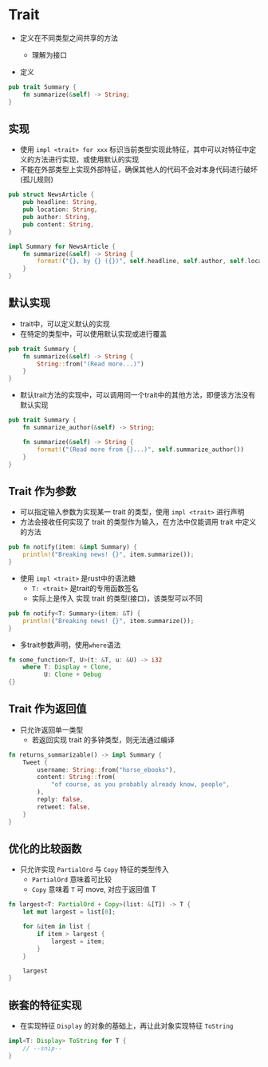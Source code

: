 # Trait

- 定义在不同类型之间共享的方法
  - 理解为接口

- 定义

```rust
pub trait Summary {
    fn summarize(&self) -> String;
}
```

## 实现

- 使用 `impl <trait> for xxx` 标识当前类型实现此特征，其中可以对特征中定义的方法进行实现，或使用默认的实现
- 不能在外部类型上实现外部特征，确保其他人的代码不会对本身代码进行破坏(孤儿规则)

```rust
pub struct NewsArticle {
    pub headline: String,
    pub location: String,
    pub author: String,
    pub content: String,
}

impl Summary for NewsArticle {
    fn summarize(&self) -> String {
        format!("{}, by {} ({})", self.headline, self.author, self.location)
    }
}
```



## 默认实现

- trait中，可以定义默认的实现
- 在特定的类型中，可以使用默认实现或进行覆盖

```rust
pub trait Summary {
    fn summarize(&self) -> String {
        String::from("(Read more...)")
    }
}
```
- 默认trait方法的实现中，可以调用同一个trait中的其他方法，即便该方法没有默认实现

```rust
pub trait Summary {
    fn summarize_author(&self) -> String;

    fn summarize(&self) -> String {
        format!("(Read more from {}...)", self.summarize_author())
    }
}
```


## Trait 作为参数

- 可以指定输入参数为实现某一 trait 的类型，使用 `impl <trait>` 进行声明
- 方法会接收任何实现了 trait 的类型作为输入，在方法中仅能调用 trait 中定义的方法
 
```rust
pub fn notify(item: &impl Summary) {
    println!("Breaking news! {}", item.summarize());
}
```

- 使用 `impl <trait>` 是rust中的语法糖
  - `T: <trait>` 是trait的专用函数签名
  - 实际上是传入 实现 trait 的类型(接口)，该类型可以不同

```rust
pub fn notify<T: Summary>(item: &T) {
    println!("Breaking news! {}", item.summarize());
}
```

- 多trait参数声明，使用`where`语法

```rust
fn some_function<T, U>(t: &T, u: &U) -> i32
    where T: Display + Clone,
          U: Clone + Debug
{}
```

## Trait 作为返回值

- 只允许返回单一类型
  - 若返回实现 trait 的多钟类型，则无法通过编译

```rust
fn returns_summarizable() -> impl Summary {
    Tweet {
        username: String::from("horse_ebooks"),
        content: String::from(
            "of course, as you probably already know, people",
        ),
        reply: false,
        retweet: false,
    }
}
```

## 优化的比较函数

- 只允许实现 `PartialOrd` 与 `Copy` 特征的类型传入
  - `PartialOrd` 意味着可比较
  - `Copy` 意味着 `T` 可 move, 对应于返回值 T

```rust
fn largest<T: PartialOrd + Copy>(list: &[T]) -> T {
    let mut largest = list[0];

    for &item in list {
        if item > largest {
            largest = item;
        }
    }

    largest
}
```

## 嵌套的特征实现

- 在实现特征 `Display` 的对象的基础上，再让此对象实现特征 `ToString`

```rust
impl<T: Display> ToString for T {
    // --snip--
}
```